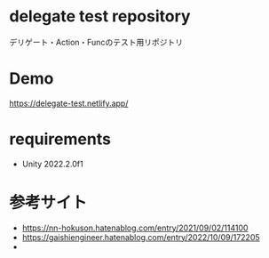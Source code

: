# delegate test repository
デリゲート・Action・Funcのテスト用リポジトリ

# Demo

https://delegate-test.netlify.app/

# requirements
* Unity 2022.2.0f1

# 参考サイト
* https://nn-hokuson.hatenablog.com/entry/2021/09/02/114100
* https://gaishiengineer.hatenablog.com/entry/2022/10/09/172205
* 